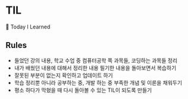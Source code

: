 # TIL

📝 Today I Learned

## Rules
- 들었던 강의 내용, 학교 수업 중 컴퓨터공학 쪽 과목들, 코딩하는 과목들 정리
- 내가 배웠던 내용에 대해서 정리한 내용 필기한 내용을 돌아보면서 복습하기
- 잘못된 부분이 없는지 확인하고 업데이트 하기
- 학습 정리뿐 아니라 공부하는 중, 개발 하는 중 부족한 개념 및 이론을 채워두기
- 평소 하다가 막혔을 때 다시 돌아볼 수 있는 TIL이 되도록 만들기
